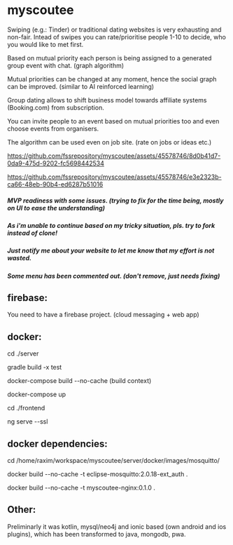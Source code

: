 # myscoutee

Swiping (e.g.: Tinder) or traditional dating websites is very exhausting and non-fair. Intead of swipes you can rate/prioritise people 1-10 to decide, who you would like to met first.
   
Based on mutual priority each person is being assigned to a generated group event with chat. (graph algorithm)
   
Mutual priorities can be changed at any moment, hence the social graph can be improved. (similar to AI reinforced learning)
   
Group dating allows to shift business model towards affiliate systems (Booking.com) from subscription.

You can invite people to an event based on mutual priorities too and even choose events from organisers.
   
The algorithm can be used even on job site. (rate on jobs or ideas etc.)

https://github.com/fssrepository/myscoutee/assets/45578746/8d0b41d7-0da9-475d-9202-fc5698442534

https://github.com/fssrepository/myscoutee/assets/45578746/e3e2323b-ca66-48eb-90b4-ed6287b51016


##### MVP readiness with some issues. (trying to fix for the time being, mostly on UI to ease the understanding)
##### As i'm unable to continue based on my tricky situation, pls. try to fork instead of clone!
##### Just notify me about your website to let me know that my effort is not wasted.
##### Some menu has been commented out. (don't remove, just needs fixing)

firebase:
---------

You need to have a firebase project. (cloud messaging + web app)

docker:
-------
cd ./server

gradle build -x test

docker-compose build --no-cache (build context)

docker-compose up


cd ./frontend

ng serve --ssl

docker dependencies:
--------------------

cd /home/raxim/workspace/myscoutee/server/docker/images/mosquitto/

docker build --no-cache -t eclipse-mosquitto:2.0.18-ext_auth .

docker build --no-cache -t myscoutee-nginx:0.1.0 .

Other:
------

Preliminarly it was kotlin, mysql/neo4j and ionic based (own android and ios plugins), which has been transformed to java, mongodb, pwa.
